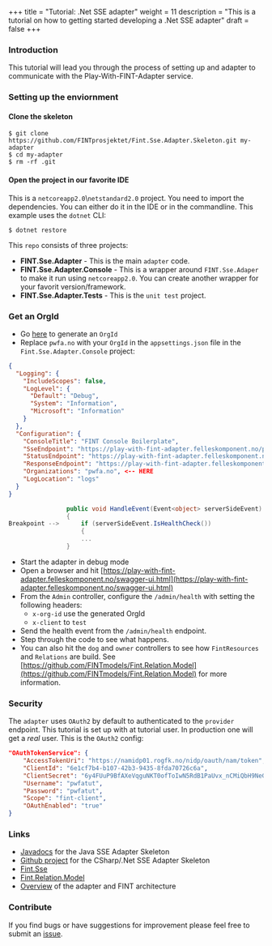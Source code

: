 +++
title = "Tutorial: .Net SSE adapter"
weight = 11
description = "This is a tutorial on how to getting started developing a .Net SSE adapter"
draft = false
+++

### Introduction
This tutorial will lead you through the process of setting up and adapter to communicate with the Play-With-FINT-Adapter service.


### Setting up the enviornment

#### Clone the skeleton

```shell
$ git clone https://github.com/FINTprosjektet/Fint.Sse.Adapter.Skeleton.git my-adapter
$ cd my-adapter
$ rm -rf .git
```

#### Open the project in our favorite IDE
This is a `netcoreapp2.0`\\`netstandard2.0` project. You need to import the dependencies. You can either do it in the IDE or in the commandline. This example uses the `dotnet` CLI:

```shell
$ dotnet restore
```

This `repo` consists of three projects:

- **FINT.Sse.Adapter** - This is the main `adapter` code.
- **FINT.Sse.Adapter.Console** - This is a wrapper around `FINT.Sse.Adaper` to make it run using `netcoreapp2.0`. You can create another wrapper for your favorit version/framework.
- **FINT.Sse.Adapter.Tests** - This is the `unit test` project.

### Get an OrgId
* Go <a href="https://play-with-fint-adapter.felleskomponent.no/admin/organization/generateOrgId" target="_blank">here</a> to generate an `OrgId`
* Replace `pwfa.no` with your `OrgId` in the `appsettings.json` file in the `Fint.Sse.Adapter.Console` project:

```json
{
  "Logging": {
    "IncludeScopes": false,
    "LogLevel": {
      "Default": "Debug",
      "System": "Information",
      "Microsoft": "Information"
    }
  },
  "Configuration": {
    "ConsoleTitle": "FINT Console Boilerplate",
    "SseEndpoint": "https://play-with-fint-adapter.felleskomponent.no/provider/sse",
    "StatusEndpoint": "https://play-with-fint-adapter.felleskomponent.no/provider/status",
    "ResponseEndpoint": "https://play-with-fint-adapter.felleskomponent.no/provider/response",
    "Organizations": "pwfa.no", <-- HERE
    "LogLocation": "logs"
  }
}
```

```csharp
                public void HandleEvent(Event<object> serverSideEvent)
                {
Breakpoint -->      if (serverSideEvent.IsHealthCheck())
                    {
                    ...
                }
```
* Start the adapter in debug mode
* Open a browser and hit [https://play-with-fint-adapter.felleskomponent.no/swagger-ui.html](https://play-with-fint-adapter.felleskomponent.no/swagger-ui.html)
* From the `Admin` controller, configure the `/admin/health` with setting the following headers:
  * `x-org-id` use the generated OrgId
  * `x-client` to `test`
* Send the health event from the `/admin/health` endpoint.
* Step through the code to see what happens.
* You can also hit the `dog` and `owner` controllers to see how `FintResources` and `Relations` are build. See [https://github.com/FINTmodels/Fint.Relation.Model](https://github.com/FINTmodels/Fint.Relation.Model) for more information.

### Security
The `adapter` uses `OAuth2` by default to authenticated to the `provider` endpoint. This tutorial is set up with at tutorial user. In production one will get a *real* user. This is the `OAuth2` config:

```json
"OAuthTokenService": {
    "AccessTokenUri": "https://namidp01.rogfk.no/nidp/oauth/nam/token",
    "ClientId": "6e1cf7b4-b107-42b3-9435-8fda70726c6a",
    "ClientSecret": "6y4FUuP9BfAXeVqguNKT0ofToIwN5RdB1PaUvx_nCMiQbH9NeGq3pp0jQB9zOQ0APOxEbodzJXp-8RVux6318A",
    "Username": "pwfatut",
    "Password": "pwfatut",
    "Scope": "fint-client",
    "OAuthEnabled": "true"
}
```

### Links
* [Javadocs](https://docs.felleskomponent.no/fint-sse-adapter-skeleton) for the Java SSE Adapter Skeleton
* [Github project](https://github.com/FINTprosjektet/Fint.Sse.Adapter.Skeleton) for the CSharp/.Net SSE Adapter Skeleton
* [Fint.Sse](https://github.com/FINTlibs/Fint.Sse)
* [Fint.Relation.Model](https://github.com/FINTmodels/Fint.Relation.Model])
* [Overview](/adapter/overview/) of the adapter and FINT architecture

### Contribute
If you find bugs or have suggestions for improvement please feel free to submit an [issue](https://github.com/FINTprosjektet/Fint.Sse.Adapter.Skeleton/issues).



